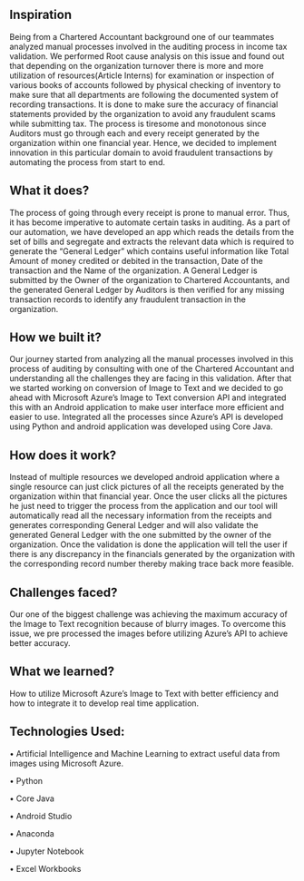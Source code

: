 ## Inspiration
Being from a Chartered Accountant background one of our teammates analyzed manual processes involved in the auditing process in income tax validation. We performed Root cause analysis on this issue and found out that depending on the organization turnover there is more and more utilization of resources(Article Interns) for examination or inspection of various books of accounts followed by physical checking of inventory to make sure that all departments are following the documented system of recording transactions. It is done to make sure the accuracy of financial statements provided by the organization to avoid any fraudulent scams while submitting tax. The process is tiresome and monotonous since Auditors must go through each and every receipt generated by the organization within one financial year. Hence, we decided to implement innovation in this particular domain to avoid fraudulent transactions by automating the process from start to end.

## What it does?
The process of going through every receipt is prone to manual error. Thus, it has become imperative to automate certain tasks in auditing. As a part of our automation, we have developed an app which reads the details from the set of bills and segregate and extracts the relevant data which is required to generate the “General Ledger” which contains useful information like Total Amount of money credited or debited in the transaction, Date of the transaction and the Name of the organization. A General Ledger is submitted by the Owner of the organization to Chartered Accountants, and the generated General Ledger by Auditors is then verified for any missing transaction records to identify any fraudulent transaction in the organization.

## How we built it?
Our journey started from analyzing all the manual processes involved in this process of auditing by consulting with one of the Chartered Accountant and understanding all the challenges they are facing in this validation. After that we started working on conversion of Image to Text and we decided to go ahead with Microsoft Azure’s Image to Text conversion API and integrated this with an Android application to make user interface more efficient and easier to use. Integrated all the processes since Azure’s API is developed using Python and android application was developed using Core Java.

## How does it work?
Instead of multiple resources we developed android application where a single resource can just click pictures of all the receipts generated by the organization within that financial year. Once the user clicks all the pictures he just need to trigger the process from the application and our tool will automatically read all the necessary information from the receipts and generates corresponding General Ledger and will also validate the generated General Ledger with the one submitted by the owner of the organization. Once the validation is done the application will tell the user if there is any discrepancy in the financials generated by the organization with the corresponding record number thereby making trace back more feasible.

## Challenges faced?
Our one of the biggest challenge was achieving the maximum accuracy of the Image to Text recognition because of blurry images. To overcome this issue, we pre processed the images before utilizing Azure’s API to achieve better accuracy.

## What we learned?
How to utilize Microsoft Azure’s Image to Text with better efficiency and how to integrate it to develop real time application.

## Technologies Used:
• Artificial Intelligence and Machine Learning to extract useful data from images using Microsoft Azure.

• Python

• Core Java

• Android Studio

• Anaconda

• Jupyter Notebook

• Excel Workbooks
